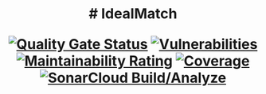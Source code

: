 <h1 align="center">
# IdealMatch

[![Quality Gate Status](https://sonarcloud.io/api/project_badges/measure?project=Sendej7_IdealMatch&metric=alert_status)](https://sonarcloud.io/summary/new_code?id=Sendej7_IdealMatch)
[![Vulnerabilities](https://sonarcloud.io/api/project_badges/measure?project=Sendej7_IdealMatch&metric=vulnerabilities)](https://sonarcloud.io/summary/new_code?id=Sendej7_IdealMatch)
[![Maintainability Rating](https://sonarcloud.io/api/project_badges/measure?project=Sendej7_IdealMatch&metric=sqale_rating)](https://sonarcloud.io/summary/new_code?id=Sendej7_IdealMatch)
[![Coverage](https://sonarcloud.io/api/project_badges/measure?project=Sendej7_IdealMatch&metric=coverage)](https://sonarcloud.io/summary/new_code?id=Sendej7_IdealMatch)
[![SonarCloud Build/Analyze](https://github.com/Sendej7/IdealMatch/actions/workflows/build.yml/badge.svg)](https://github.com/Sendej7/IdealMatch/actions/workflows/build.yml)
</h1>
